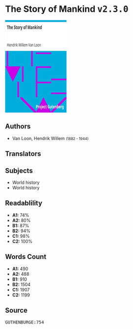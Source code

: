 # The Story of Mankind <kbd>v2.3.0</kbd>

![](./cover.medium.jpg "")

## Authors


 - Van Loon, Hendrik Willem <small>(1882 - 1944)</small>

## Translators



## Subjects


 - World history
 - World history

## Readablility


 - **A1:** 74%
 - **A2:** 80%
 - **B1:** 87%
 - **B2:** 94%
 - **C1:** 98%
 - **C2:** 100%

## Words Count


 - **A1:** 490
 - **A2:** 488
 - **B1:** 910
 - **B2:** 1504
 - **C1:** 1907
 - **C2:** 1199

## Source


<kbd>GUTHENBURGE:754</kbd>
